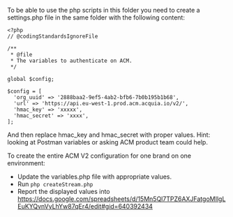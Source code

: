 To be able to use the php scripts in this folder you need to create a settings.php file in the same folder with the following content:
```
<?php
// @codingStandardsIgnoreFile

/**
 * @file
 * The variables to authenticate on ACM.
 */

global $config;

$config = [
  'org_uuid' => '2888baa2-9ef5-4ab2-bfb6-7b0b195b1b68',
  'url' => 'https://api.eu-west-1.prod.acm.acquia.io/v2/',
  'hmac_key' => 'xxxxx',
  'hmac_secret' => 'xxxx',
];
```

And then replace hmac_key and hmac_secret with proper values.
Hint: looking at Postman variables or asking ACM product team could help.



To create the entire ACM V2 configuration for one brand on one environment:
* Update the variables.php file with appropriate values.
* Run `php createStream.php`
* Report the displayed values into https://docs.google.com/spreadsheets/d/15Mn5Ql7TPZ6AXJFatgoMIlgLEuKYQvnVyLhYw87qEr4/edit#gid=640392434
